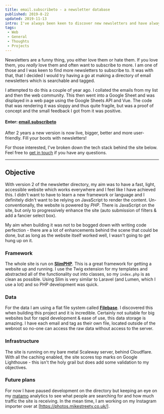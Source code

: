 ```yaml
---
title: email.subscribeto - a newsletter database
published: 2019-8-22
updated: 2019-11-13
intro: I've always been keen to discover new newsletters and have always kept my eye out for recommendations. I decided to collate these recommendations and build a directory.
tags:
 - Web
 - General
 - Thoughts
 - Projects
---
```


Newsletters are a funny thing, you either love them or hate them. If you love them, you _really_ love them and often want to subscribe to more. I am one of those and I was keen to find more newsletters to subscribe to. It was with that, that I decided I would try having a go at making a directory of email newsletters which is searchable and tagged.

I attempted to do this a couple of year ago. I collated the emails from my list and then the web community. This then went into a Google Sheet and was displayed in a web page using the Google Sheets API and Vue. The code that was rendering it was sloppy and thus quite fragile, but was a proof of concept and the small feedback I got from it was positive.

#### Enter: [email.subscribeto](https://email.subscribeto.at/)

After 2 years a new version is now live, bigger, better and more user-friendly. Fill your boots with newsletters!

For those interested, I've broken down the tech stack behind the site below. Feel free to [get in touch](https://twitter.com/mikestreety) if you have any questions.

- - - 

## Objective

With version 2 of the newsletter directory, my aim was to have a fast, light, accessible website which works everywhere and I feel like I have achieved this. I didn't want to have to learn a new framework or language and I definitely didn't want to be relying on JavaScript to render the content. Un-conventionally, the website is powered by *PHP*. There is JavaScript on the site, but only to progressively enhance the site (auto submission of filters & add a fancier select box).  

My aim when building it was not to be bogged down with writing code perfection - there are a lot of enhancements behind the scene that could be done, but as long as the website itself worked well, I wasn't going to get hung up on it.

### Framework

The whole site is run on **[SlimPHP](http://www.slimframework.com/)**. This is a great framework for getting a website up and running. I use the Twig extension for my templates and abstracted all of the functionality out into classes, so my `index.php` is as clean as possible. Using Slim is very similar to Laravel (and Lumen, which I use a lot) and so PHP development was quick.

### Data

For the data I am using a flat file system called **[Filebase](https://github.com/tmarois/Filebase)**. I discovered this when building this project and it is incredible. Certainly not suitable for big websites but for rapid development & ease of use, this data storage is amazing. I have each email and tag as their own file, located outside of the webroot so no-one can access the raw data without access to the server.

### Infrastructure

The site is running on my bare metal Scaleway server, behind Cloudflare. With all the caching enabled, the site scores top marks on Google Lighthouse - this isn't the holy grail but does add some validation to my objectives.

### Future plans

For now I have paused development on the directory but keeping an eye on my [matamo](https://matomo.org/) analytics to see what people are searching for and how much traffic the site is receiving.  In the mean time, I am working on my Instagram importer over at [https://photos.mikestreety.co.uk/].